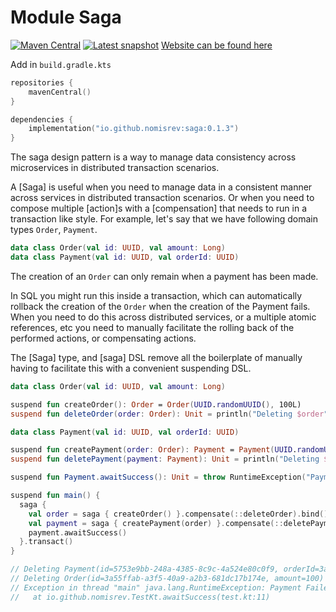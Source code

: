 # Module Saga

[![Maven Central](https://img.shields.io/maven-central/v/io.github.nomisrev/saga?color=4caf50&label=latest%20release)](https://maven-badges.herokuapp.com/maven-central/io.github.nomisrev/saga)
[![Latest snapshot](https://img.shields.io/badge/dynamic/xml?color=orange&label=latest%20snapshot&prefix=v&query=%2F%2Fmetadata%2Fversioning%2Flatest&url=https%3A%2F%2Fs01.oss.sonatype.org%2Fservice%2Flocal%2Frepositories%2Fsnapshots%2Fcontent%2Fio%2Fgithub%2Fnomisrev%2Fsaga%2Fmaven-metadata.xml)](https://s01.oss.sonatype.org/service/local/repositories/snapshots/content/io/github/nomisrev)
[Website can be found here](https://nomisrev.github.io/Saga)

Add in `build.gradle.kts`

```kotlin
repositories {
    mavenCentral()
}

dependencies {
    implementation("io.github.nomisrev:saga:0.1.3")
}
```

The saga design pattern is a way to manage data consistency across microservices in distributed transaction scenarios.

A [Saga] is useful when you need to manage data in a consistent manner across services in distributed transaction scenarios.
Or when you need to compose multiple [action]s with a [compensation] that needs to run in a transaction like style.
For example, let's say that we have following domain types `Order`, `Payment`.

```kotlin
data class Order(val id: UUID, val amount: Long)
data class Payment(val id: UUID, val orderId: UUID)
```

The creation of an `Order` can only remain when a payment has been made.

In SQL you might run this inside a transaction, which can automatically rollback the creation of the `Order` when the creation of the Payment fails.
When you need to do this across distributed services, or a multiple atomic references, etc  you need to manually facilitate the rolling back of the performed actions, or compensating actions.

The [Saga] type, and [saga] DSL remove all the boilerplate of manually having to facilitate this with a convenient suspending DSL.

```kotlin
data class Order(val id: UUID, val amount: Long)

suspend fun createOrder(): Order = Order(UUID.randomUUID(), 100L)
suspend fun deleteOrder(order: Order): Unit = println("Deleting $order")

data class Payment(val id: UUID, val orderId: UUID)

suspend fun createPayment(order: Order): Payment = Payment(UUID.randomUUID(), order.id)
suspend fun deletePayment(payment: Payment): Unit = println("Deleting $payment")

suspend fun Payment.awaitSuccess(): Unit = throw RuntimeException("Payment Failed")

suspend fun main() {
  saga {
    val order = saga { createOrder() }.compensate(::deleteOrder).bind()
    val payment = saga { createPayment(order) }.compensate(::deletePayment).bind()
    payment.awaitSuccess()
  }.transact()
}

// Deleting Payment(id=5753e9bb-248a-4385-8c9c-4a524e80c0f9, orderId=3a55ffab-a3f5-40a9-a2b3-681dc17b174e)
// Deleting Order(id=3a55ffab-a3f5-40a9-a2b3-681dc17b174e, amount=100)
// Exception in thread "main" java.lang.RuntimeException: Payment Failed
//   at io.github.nomisrev.TestKt.awaitSuccess(test.kt:11)
```
